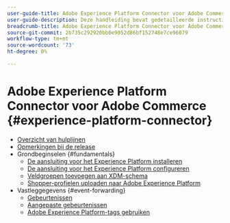 ```yaml
---
user-guide-title: Adobe Experience Platform Connector voor Adobe Commerce
user-guide-description: Deze handleiding bevat gedetailleerde instructies voor het gebruik van Adobe Experience Platform Connector voor Adobe Commerce.
breadcrumb-title: Adobe Experience Platform Connector voor Adobe Commerce
source-git-commit: 2b735c292920bb0e9052d86bf152748e7ce96079
workflow-type: tm+mt
source-wordcount: '73'
ht-degree: 0%

---
```


# Adobe Experience Platform Connector voor Adobe Commerce {#experience-platform-connector}

- [Overzicht van hulplijnen](overview.md)
- [Opmerkingen bij de release](release-notes.md)
- Grondbeginselen {#fundamentals}
   - [De aansluiting voor het Experience Platform installeren](install.md)
   - [De aansluiting voor het Experience Platform configureren](connect-data.md)
   - [Veldgroepen toevoegen aan XDM-schema](update-xdm.md)
   - [Shopper-profielen uploaden naar Adobe Experience Platform](profile.md)
- Vastleggegevens {#event-forwarding}
   - [Gebeurtenissen](events.md)
   - [Aangepaste gebeurtenissen](custom-events.md)
   - [Adobe Experience Platform-tags gebruiken](using-tags.md)
